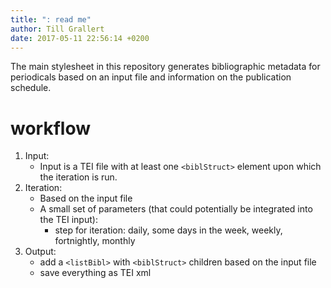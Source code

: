 ```yaml
---
title: ": read me"
author: Till Grallert
date: 2017-05-11 22:56:14 +0200
---
```


The main stylesheet in this repository generates bibliographic metadata for periodicals based on an input file and information on the publication schedule.

# workflow

1. Input:
	- Input is a TEI file with at least one `<biblStruct>` element upon which the iteration is run.
2. Iteration:
	- Based on the input file
	- A small set of parameters (that could potentially be integrated into the TEI input):
        + step for iteration: daily, some days in the week, weekly, fortnightly, monthly
3. Output:
    - add a `<listBibl>` with `<biblStruct>` children based on the input file
    - save everything as TEI xml
